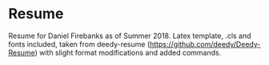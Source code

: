 # Resume

Resume for Daniel Firebanks as of Summer 2018. Latex template, .cls and fonts included, taken from deedy-resume (https://github.com/deedy/Deedy-Resume) with slight format modifications and added commands.
